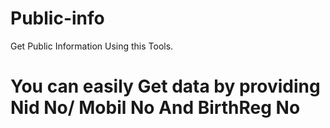 # Public-info
Get Public Information Using this Tools.

# You can easily Get data by providing Nid No/ Mobil No And BirthReg No

